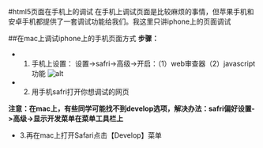 #html5页面在手机上的调试
在手机上调试页面是比较麻烦的事情，但苹果手机和安卓手机都提供了一套调试功能给我们。我这里只讲iphone上的页面调试

##在mac上调试iphone上的手机页面方式
**步骤：**
* 1.  手机上设置：  设置->safri->高级->开启：（1）web审查器（2）javascript功能
![alt](https://raw.githubusercontent.com/richardgong1987/openMaterial/master/javascript/restful/get.png)


* 2.  用手机safri打开你想调试的网页


**注意：在mac上，有些同学可能找不到develop选项，解决办法：safri偏好设置->高级->显示开发菜单在菜单工具栏上**
* 3.再在mac上打开Safari点击【Develop】菜单





